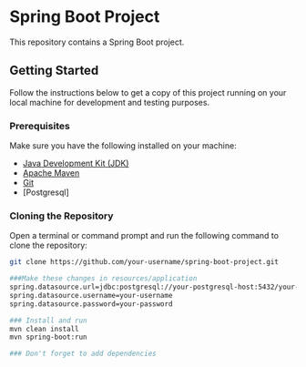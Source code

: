 # Spring Boot Project

This repository contains a Spring Boot project.

## Getting Started

Follow the instructions below to get a copy of this project running on your local machine for development and testing purposes.

### Prerequisites

Make sure you have the following installed on your machine:

- [Java Development Kit (JDK)](https://www.oracle.com/java/technologies/javase-downloads.html)
- [Apache Maven](https://maven.apache.org/download.cgi)
- [Git](https://git-scm.com/downloads)
- [Postgresql]

### Cloning the Repository

Open a terminal or command prompt and run the following command to clone the repository:

```bash
git clone https://github.com/your-username/spring-boot-project.git

###Make these changes in resources/application
spring.datasource.url=jdbc:postgresql://your-postgresql-host:5432/your-database-name
spring.datasource.username=your-username
spring.datasource.password=your-password

### Install and run 
mvn clean install
mvn spring-boot:run

### Don't forget to add dependencies 


